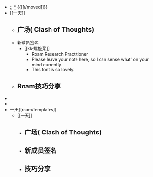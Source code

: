 - ;; [*](((-G0hKwSVW))) {{[[r/moved]]}}
- [[一天]]
    - 广场( Clash of Thoughts)
        - 
    - 新成员签名
        - [[kk·螺旋桨]]
            - Roam Research Practitioner
            - Please leave your note here, so I can sense what' on your mind currently
            - This font is so lovely.
    - Roam技巧分享
        - 
- 
- 
- 一天[[roam/templates]]
    - [[一天]]
        - 广场( Clash of Thoughts)
            - 
        - 新成员签名
            - 
        - 技巧分享
            - 
